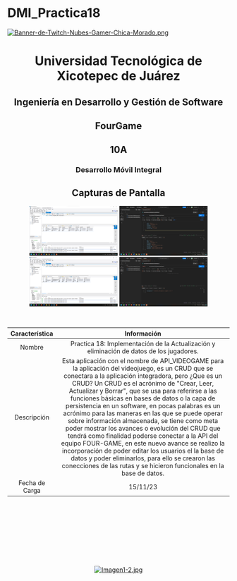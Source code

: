 # DMI_Practica18

[![Banner-de-Twitch-Nubes-Gamer-Chica-Morado.png](https://i.postimg.cc/15q3LFXF/Banner-de-Twitch-Nubes-Gamer-Chica-Morado.png)](https://postimg.cc/MvzwBvyZ)

<div align="center">
  
# Universidad Tecnológica de Xicotepec de Juárez


## Ingeniería en Desarrollo y Gestión de Software
## FourGame
## 10A
### Desarrollo Móvil Integral


## Capturas de Pantalla
<p align="center">
  <img src="./API_VIDEOGAME/assets/a1.png" width="200" alt="Captura de Pantalla 1">
  <img src="./API_VIDEOGAME/assets/a2.png" width="200" alt="Captura de Pantalla 2">
  <img src="./API_VIDEOGAME/assets/a3.png" width="200" alt="Captura de Pantalla 3">
  <img src="./API_VIDEOGAME/assets/a4.png" width="200" alt="Captura de Pantalla 4">
</p>



&nbsp;
&nbsp;


|  Característica |  Información |
| :------------: | :------------: |
| Nombre  |  Practica 18: Implementación de la Actualización y eliminación de datos de los jugadores. |
| Descripción  | Esta aplicación con el nombre de API_VIDEOGAME para la aplicación del videojuego, es un CRUD que se conectara a la aplicación integradora, pero ¿Que es un CRUD? Un CRUD es el acrónimo de "Crear, Leer, Actualizar y Borrar", que se usa para referirse a las funciones básicas en bases de datos o la capa de persistencia en un software, en pocas palabras es un acrónimo para las maneras en las que se puede operar sobre información almacenada, se tiene como meta poder mostrar los avances o evolución del CRUD que tendrá como finalidad poderse conectar a la API del equipo FOUR-GAME, en este nuevo avance se realizo la incorporación de poder editar los usuarios el la base de datos y poder eliminarlos, para ello se crearon las conecciones de las rutas  y se hicieron funcionales en la base de datos.|
|  Fecha de Carga | 15/11/23  |

&nbsp;
&nbsp;

&nbsp;
&nbsp;

<br>
<br>
<br>
<br>

[![Imagen1-2.jpg](https://i.postimg.cc/x1swjyVj/Imagen1-2.jpg)](https://postimg.cc/0zwWcSNh)



&nbsp;
&nbsp;
